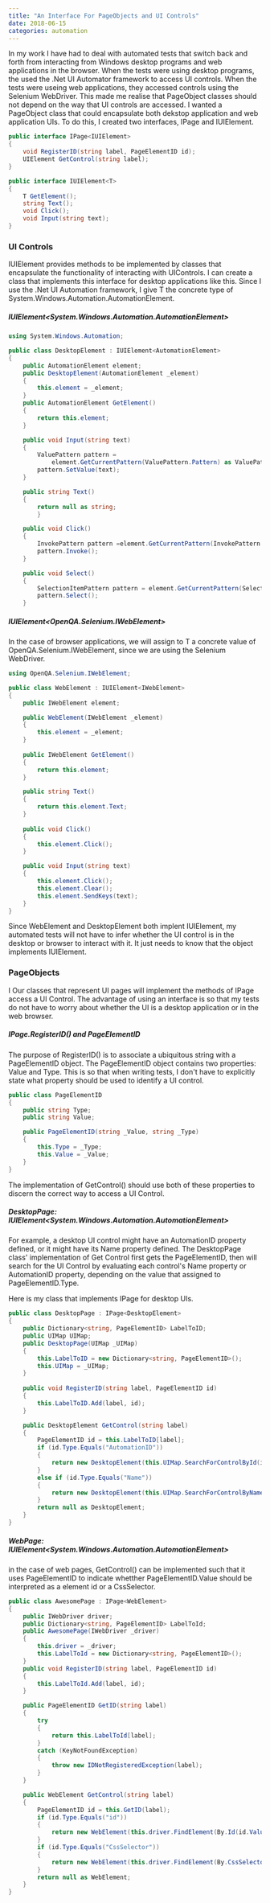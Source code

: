 ```yaml
---
title: "An Interface For PageObjects and UI Controls"
date: 2018-06-15
categories: automation
---
```

In my work I have had to deal with automated tests that switch back and forth from interacting from Windows desktop programs and web applications in the browser. When the tests were using desktop programs, the used the .Net UI Automator framework to access UI controls. When the tests were useing web applications, they accessed controls using the Selenium WebDriver. This made me realise that PageObject classes should not depend on the way that UI controls are accessed. I wanted a PageObject class that could encapsulate both dekstop application and web application UIs. To do this, I created two interfaces, IPage<IUIElement> and IUIElement<T>.



```c#
public interface IPage<IUIElement>
{
	void RegisterID(string label, PageElementID id);	
	UIElement GetControl(string label);
}

public interface IUIElement<T>
{
	T GetElement();
	string Text();
	void Click();
	void Input(string text);
}

```



### UI Controls

IUIElement<T> provides methods to be implemented by classes that encapsulate the functionality of interacting with UIControls. I can create a class that implements this interface for  desktop applications like this. Since I use the .Net UI Automation framework, I give T the concrete type of System.Windows.Automation.AutomationElement.



##### IUIElement<System.Windows.Automation.AutomationElement>

```c#
using System.Windows.Automation;

public class DesktopElement : IUIElement<AutomationElement>
{
	public AutomationElement element;
	public DesktopElement(AutomationElement _element)
	{
		this.element = _element;
	}
	public AutomationElement GetElement()
	{
		return this.element;
	}

	public void Input(string text)
	{
		ValuePattern pattern =
			element.GetCurrentPattern(ValuePattern.Pattern) as ValuePattern;
		pattern.SetValue(text);
	}

	public string Text()
	{
		return null as string;
     	}	

	public void Click()
	{
		InvokePattern pattern =element.GetCurrentPattern(InvokePattern.Pattern)	as InvokePattern;
		pattern.Invoke();
	}

	public void Select()
	{
		SelectionItemPattern pattern = element.GetCurrentPattern(SelectionItemPattern.Pattern) as SelectionItemPattern;
		pattern.Select();
	}
```



##### IUIElement<OpenQA.Selenium.IWebElement>

In the case of browser applications, we will assign to T a concrete value of OpenQA.Selenium.IWebElement, since we are using the Selenium WebDriver.



```c#
using OpenQA.Selenium.IWebElement;

public class WebElement : IUIElement<IWebElement>
{
	public IWebElement element;

	public WebElement(IWebElement _element)
	{
		this.element = _element;
	}
	
	public IWebElement GetElement()
	{
		return this.element;
	}

	public string Text()
	{
		return this.element.Text;
	}
	
	public void Click()
	{
		this.element.Click();
	}

	public void Input(string text)
	{
		this.element.Click();
		this.element.Clear();
		this.element.SendKeys(text);
	}
}
```



Since WebElement and DesktopElement both implent IUIElement, my automated tests will not have to infer whether the UI control is in the desktop or browser to interact with it. It just needs to know that the object implements IUIElement<T>.



### PageObjects

I Our classes that represent UI pages will implement the methods of IPage<UIElement> access a UI Control. The advantage of using an interface is so that  my tests do not have to worry about whether the UI is a desktop application or in the web browser.



##### IPage.RegisterID() and PageElementID

The purpose of RegisterID() is to associate a ubiquitous string with a PageElementID object.   The PageElementID object contains two properties: Value and Type. This is so that when writing tests, I don't have to explicitly state what property should be used to identify a UI control. 



```c#
public class PageElementID
{
    public string Type;
    public string Value;

    public PageElementID(string _Value, string _Type)
    {
        this.Type = _Type;
        this.Value = _Value;
    }
}
```



The implementation of GetControl() should use both of these properties to discern the correct way to access a UI Control. 



##### DesktopPage: IUIElement<System.Windows.Automation.AutomationElement>

For example, a desktop UI control might have an AutomationID property defined, or it might have its Name property defined. The DesktopPage class' implementation of Get Control first gets the PageElementID, then will search for the UI Control by evaluating each control's Name property or AutomationID property, depending on the value that assigned to PageElementID.Type.

Here is my class that implements IPage for desktop UIs. 



```c#
public class DesktopPage : IPage<DesktopElement>
{
	public Dictionary<string, PageElementID> LabelToID;
	public UIMap UIMap;
	public DesktopPage(UIMap _UIMap)
	{
		this.LabelToID = new Dictionary<string, PageElementID>();
		this.UIMap = _UIMap;
	}
	
	public void RegisterID(string label, PageElementID id)
	{
		this.LabelToID.Add(label, id);
	}

	public DesktopElement GetControl(string label)
	{
		PageElementID id = this.LabelToID[label];
		if (id.Type.Equals("AutomationID"))
		{
			return new DesktopElement(this.UIMap.SearchForControlById(id.Value).Result);
		}
		else if (id.Type.Equals("Name"))
		{
			return new DesktopElement(this.UIMap.SearchForControlByName(id.Value).Result);
		}
		return null as DesktopElement;
	}
}
```



##### WebPage: IUIElement<System.Windows.Automation.AutomationElement>

in the case of web pages, GetControl() can be implemented such that it uses PageElementID to indicate whetther PageElementID.Value should be interpreted as a element id or a CssSelector. 



```c#
public class AwesomePage : IPage<WebElement>
{
	public IWebDriver driver;
	public Dictionary<string, PageElementID> LabelToId;
	public AwesomePage(IWebDriver _driver)
	{
		this.driver = _driver;
		this.LabelToId = new Dictionary<string, PageElementID>();
	}
	public void RegisterID(string label, PageElementID id)
	{
		this.LabelToId.Add(label, id);
	}

	public PageElementID GetID(string label)
	{
		try
		{
			return this.LabelToId[label];
		}
		catch (KeyNotFoundException)
		{
			throw new IDNotRegisteredException(label);
		}
	}

	public WebElement GetControl(string label)
	{
		PageElementID id = this.GetID(label);
		if (id.Type.Equals("id"))
		{
			return new WebElement(this.driver.FindElement(By.Id(id.Value)));
		}
		if (id.Type.Equals("CssSelector"))
        {
        	return new WebElement(this.driver.FindElement(By.CssSelector(id.Value)));
        }
		return null as WebElement;
	}
}
```

